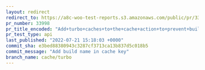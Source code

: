 ```yaml
---
layout: redirect
redirect_to: https://a8c-woo-test-reports.s3.amazonaws.com/public/pr/33998/api/index.html
pr_number: 33998
pr_title_encoded: "Add+turbo+caches+to+the+cache+action+to+prevent+building+if+not+needed"
pr_test_type: api
last_published: "2022-07-21 15:18:03 +0000"
commit_sha: e3bed88380943c3287cf3713ca13b837d5c018b5
commit_message: "Add build name in cache key"
branch_name: cache/turbo
---
```

